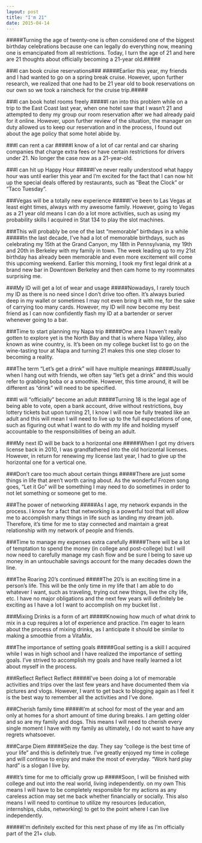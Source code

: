 ```yaml
---
layout: post
title: "I'm 21"
date: 2015-04-14
---
```

#####Turning the age of twenty-one is often considered one of the biggest birthday celebrations because one can legally do everything now, meaning one is emancipated from all restrictions. Today, I turn the age of 21 and here are 21 thoughts about officially becoming a 21-year old.#####

###I can book cruise reservations###
#####Earlier this year, my friends and I had wanted to go on a spring break cruise. However, upon further research, we realized that one had to be 21 year old to book reservations on our own so we took a raincheck for the cruise trip.#####

###I can book hotel rooms freely
#####I ran into this problem while on a trip to the East Coast last year, when one hotel saw that I wasn’t 21 and attempted to deny my group our room reservation after we had already paid for it online. However, upon further review of the situation, the manager on duty allowed us to keep our reservation and in the process, I found out about the age policy that some hotel abide by.

###I can rent a car
#####I know of a lot of car rental and car sharing companies that charge extra fees or have certain restrictions for drivers under 21. No longer the case now as a 21-year-old.

###I can hit up Happy Hour
#####I’ve never really understood what happy hour was until earlier this year and I’m excited for the fact that I can now hit up the special deals offered by restaurants, such as “Beat the Clock” or “Taco Tuesday”.

###Vegas will be a totally new experience
#####I’ve been to Las Vegas at least eight times, always with my awesome family. However, going to Vegas as a 21 year old means I can do a lot more activities, such as using my probability skills I acquired in Stat 134 to play the slot machines.

###This will probably be one of the last “memorable” birthdays in a while
#####In the last decade, I’ve had a lot of memorable birthdays, such as celebrating my 15th at the Grand Canyon, my 18th in Pennsylvania, my 19th and 20th in Berkeley with my family in town. The week leading up to my 21st birthday has already been memorable and even more excitement will come this upcoming weekend. Earlier this morning, I took my first legal drink at a brand new bar in Downtown Berkeley and then cam home to my roommates surprising me.

###My ID will get a lot of wear and usage
#####Nowadays, I rarely touch my ID as there is no need since I don’t drive too often. It’s always buried deep in my wallet or sometimes I may not even bring it with me, for the sake of carrying too many cards. However, my ID will now become my best friend as I can now confidently flash my ID at a bartender or server whenever going to a bar.

###Time to start planning my Napa trip
#####One area I haven’t really gotten to explore yet is the North Bay and that is where Napa Valley, also known as wine country, is. It’s been on my college bucket list to go on the wine-tasting tour at Napa and turning 21 makes this one step closer to becoming a reality.

###The term “Let’s get a drink” will have multiple meanings
#####Usually when I hang out with friends, we often say “let’s get a drink” and this would refer to grabbing boba or a smoothie. However, this time around, it will be different as “drink” will need to be specified.

###I will “officially” become an adult
#####Turning 18 is the legal age of being able to vote, open a bank account, drive without restrictions, buy lottery tickets but upon turning 21, I know I will now be fully treated like an adult and this will mean I will need to live up to the full expectations of one, such as figuring out what I want to do with my life and holding myself accountable to the responsibilities of being an adult.

###My next ID will be back to a horizontal one
#####When I got my drivers license back in 2010, I was grandfathered into the old horizontal licenses. However, in return for renewing my license last year, I had to give up the horizontal one for a vertical one.

###Don’t care too much about certain things
#####There are just some things in life that aren’t worth caring about. As the wonderful Frozen song goes, “Let it Go” will be something I may need to do sometimes in order to not let something or someone get to me.

###The power of networking
#####As I age, my network expands in the process. I know for a fact that networking is a powerful tool that will allow me to accomplish many things in life such as landing my dream job. Therefore, it’s time for me to stay connected and maintain a great relationship with my network of people and friends.

###Time to manage my expenses extra carefully
#####There will be a lot of temptation to spend the money (in college and post-college) but I will now need to carefully manage my cash flow and be sure I being to save up money in an untouchable savings account for the many decades down the line.

###The Roaring 20’s continued
#####The 20’s is an exciting time in a person’s life. This will be the only time in my life that I am able to do whatever I want, such as traveling, trying out new things, live the city life, etc. I have no major obligations and the next few years will definitely be exciting as I have a lot I want to accomplish on my bucket list .

###Mixing Drinks is a form of art
#####Knowing how much of what drink to mix in a cup requires a lot of experience and practice. I’m eager to learn about the process of mixing drinks, as I anticipate it should be similar to making a smoothie from a VitaMix.

###The importance of setting goals
#####Goal setting is a skill I acquired while I was in high school and I have realized the importance of setting goals. I’ve strived to accomplish my goals and have really learned a lot about myself in the process.

###Reflect Reflect Reflect
#####I’ve been doing a lot of memorable activities and trips over the last few years and have documented them via pictures and vlogs. However, I want to get back to blogging again as I feel it is the best way to remember all the activities and I’ve done.

###Cherish family time
#####I’m at school for most of the year and am only at homes for a short amount of time during breaks. I am getting older and so are my family and dogs. This means I will need to cherish every single moment I have with my family as ultimately, I do not want to have any regrets whatsoever.

###Carpe Diem
#####Seize the day. They say “college is the best time of your life” and this is definitely true. I’ve greatly enjoyed my time in college and will continue to enjoy and make the most of everyday. “Work hard play hard” is a slogan I live by.

###It’s time for me to officially grow up
#####Soon, I will be finished with college and out into the real world, living independently. on my own This means I will have to be completely responsible for my actions as any careless action may set me back whether financially or socially. This also means I will need to continue to utilize my resources (education, internships, clubs, networking) to get to the point where I can live independently.

#####I’m definitely excited for this next phase of my life as I’m officially part of the 21+ club.